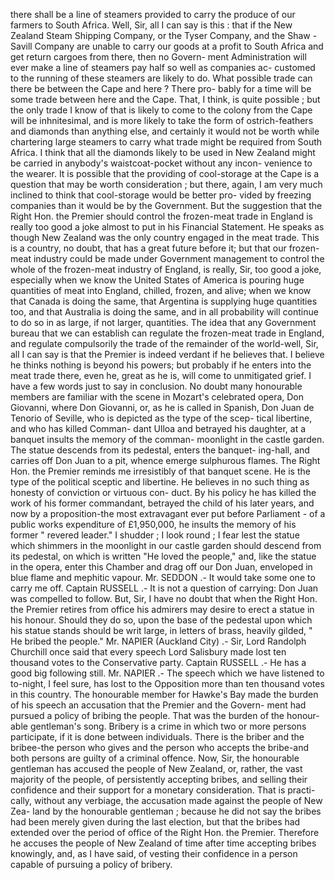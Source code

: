 there shall be a line of steamers provided to carry the produce of our farmers to South Africa. Well, Sir, all I can say is this : that if the New Zealand Steam Shipping Company, or the Tyser Company, and the Shaw - Savill Company are unable to carry our goods at a profit to South Africa and get return cargoes from there, then no Govern- ment Administration will ever make a line of steamers pay half so well as companies ac- customed to the running of these steamers are likely to do. What possible trade can there be between the Cape and here ? There pro- bably for a time will be some trade between here and the Cape. That, I think, is quite possible ; but the only trade I know of that is likely to come to the colony from the Cape will be inhnitesimal, and is more likely to take the form of ostrich-feathers and diamonds than anything else, and certainly it would not be worth while chartering large steamers to carry what trade might be required from South Africa. I think that all the diamonds likely to be used in New Zealand might be carried in anybody's waistcoat-pocket without any incon- venience to the wearer. It is possible that the providing of cool-storage at the Cape is a question that may be worth consideration ; but there, again, I am very much inclined to think that cool-storage would be better pro- vided by freezing companies than it would be by the Government. But the suggestion that the Right Hon. the Premier should control the frozen-meat trade in England is really too good a joke almost to put in his Financial Statement. He speaks as though New Zealand was the only country engaged in the meat trade. This is a country, no doubt, that has a great future before it; but that our frozen-meat industry could be made under Government management to control the whole of the frozen-meat industry of England, is really, Sir, too good a joke, especially when we know the United States of America is pouring huge quantities of meat into England, chilled, frozen, and alive; when we know that Canada is doing the same, that Argentina is supplying huge quantities too, and that Australia is doing the same, and in all probability will continue to do so in as large, if not larger, quantities. The idea that any Government bureau that we can establish can regulate the frozen-meat trade in England, and regulate compulsorily the trade of the remainder of the world-well, Sir, all I can say is that the Premier is indeed verdant if he believes that. I believe he thinks nothing is beyond his powers; but probably if he enters into the meat trade there, even he, great as he is, will come to unmitigated grief. I have a few words just to say in conclusion. No doubt many honourable members are familiar with the scene in Mozart's celebrated opera, Don Giovanni, where Don Giovanni, or, as he is called in Spanish, Don Juan de Tenorio of Seville, who is depicted as the type of the scep- tical libertine, and who has killed Comman- dant Ulloa and betrayed his daughter, at a banquet insults the memory of the comman- moonlight in the castle garden. The statue descends from its pedestal, enters the banquet- ing-hall, and carries off Don Juan to a pit, whence emerge sulphurous flames. The Right Hon. the Premier reminds me irresistibly of that banquet scene. He is the type of the political sceptic and libertine. He believes in no such thing as honesty of conviction or virtuous con- duct. By his policy he has killed the work of his former commandant, betrayed the child of his later years, and now by a proposition-the most extravagant ever put before Parliament - of a public works expenditure of £1,950,000, he insults the memory of his former " revered leader." I shudder ; I look round ; I fear lest the statue which shimmers in the moonlight in our castle garden should descend from its pedestal, on which is written "He loved the people," and, like the statue in the opera, enter this Chamber and drag off our Don Juan, enveloped in blue flame and mephitic vapour. Mr. SEDDON .- It would take some one to carry me off. Captain RUSSELL .- It is not a question of carrying: Don Juan was compelled to follow. But, Sir, I have no doubt that when the Right Hon. the Premier retires from office his admirers may desire to erect a statue in his honour. Should they do so, upon the base of the pedestal upon which his statue stands should be writ large, in letters of brass, heavily gilded, " He bribed the people." Mr. NAPIER (Auckland City) .- Sir, Lord Randolph Churchill once said that every speech Lord Salisbury made lost ten thousand votes to the Conservative party. Captain RUSSELL .- He has a good big following still. Mr. NAPIER .- The speech which we have listened to to-night, I feel sure, has lost to the Opposition more than ten thousand votes in this country. The honourable member for Hawke's Bay made the burden of his speech an accusation that the Premier and the Govern- ment had pursued a policy of bribing the people. That was the burden of the honour- able gentleman's song. Bribery is a crime in which two or more persons participate, if it is done between individuals. There is the briber and the bribee-the person who gives and the person who accepts the bribe-and both persons are guilty of a criminal offence. Now, Sir, the honourable gentleman has accused the people of New Zealand, or, rather, the vast majority of the people, of persistently accepting bribes, and selling their confidence and their support for a monetary consideration. That is practi- cally, without any verbiage, the accusation made against the people of New Zea- land by the honourable gentleman ; because he did not say the bribes had been merely given during the last election, but that the bribes had extended over the period of office of the Right Hon. the Premier. Therefore he accuses the people of New Zealand of time after time accepting bribes knowingly, and, as I have said, of vesting their confidence in a person capable of pursuing a policy of bribery. 